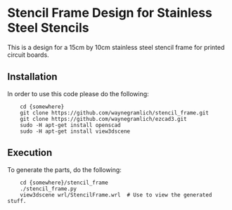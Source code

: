 # Stencil Frame Design for Stainless Steel Stencils

This is a design for a 15cm by 10cm stainless steel stencil frame for printed circuit boards.

## Installation

In order to use this code please do the following:

        cd {somewhere}
        git clone https://github.com/waynegramlich/stencil_frame.git
        git clone https://github.com/waynegramlich/ezcad3.git
        sudo -H apt-get install openscad
        sudo -H apt-get install view3dscene

## Execution

To generate the parts, do the following:

        cd {somewhere}/stencil_frame
        ./stencil_frame.py
        view3dscene wrl/StencilFrame.wrl  # Use to view the generated stuff.


